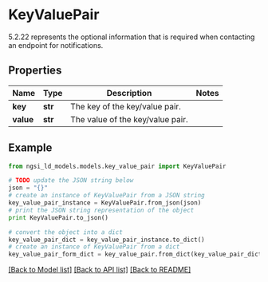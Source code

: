 # KeyValuePair

5.2.22 represents the optional information that is required when contacting an endpoint for notifications. 

## Properties

Name | Type | Description | Notes
------------ | ------------- | ------------- | -------------
**key** | **str** | The key of the key/value pair.  | 
**value** | **str** | The value of the key/value pair.  | 

## Example

```python
from ngsi_ld_models.models.key_value_pair import KeyValuePair

# TODO update the JSON string below
json = "{}"
# create an instance of KeyValuePair from a JSON string
key_value_pair_instance = KeyValuePair.from_json(json)
# print the JSON string representation of the object
print KeyValuePair.to_json()

# convert the object into a dict
key_value_pair_dict = key_value_pair_instance.to_dict()
# create an instance of KeyValuePair from a dict
key_value_pair_form_dict = key_value_pair.from_dict(key_value_pair_dict)
```
[[Back to Model list]](../README.md#documentation-for-models) [[Back to API list]](../README.md#documentation-for-api-endpoints) [[Back to README]](../README.md)


